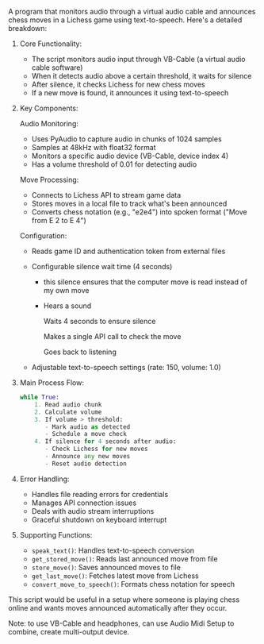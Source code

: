 A program that monitors audio through a virtual audio cable and announces chess moves in a Lichess game using text-to-speech. Here's a detailed breakdown:

1. Core Functionality:

   - The script monitors audio input through VB-Cable (a virtual audio cable software)
   - When it detects audio above a certain threshold, it waits for silence
   - After silence, it checks Lichess for new chess moves
   - If a new move is found, it announces it using text-to-speech

2. Key Components:

   Audio Monitoring:

   - Uses PyAudio to capture audio in chunks of 1024 samples
   - Samples at 48kHz with float32 format
   - Monitors a specific audio device (VB-Cable, device index 4)
   - Has a volume threshold of 0.01 for detecting audio

   Move Processing:

   - Connects to Lichess API to stream game data
   - Stores moves in a local file to track what's been announced
   - Converts chess notation (e.g., "e2e4") into spoken format ("Move from E 2 to E 4")

   Configuration:

   - Reads game ID and authentication token from external files

   - Configurable silence wait time (4 seconds)

     - this silence ensures that the computer move is read instead of my own move

     - Hears a sound

       Waits 4 seconds to ensure silence

       Makes a single API call to check the move

       Goes back to listening

   - Adjustable text-to-speech settings (rate: 150, volume: 1.0)

3. Main Process Flow:

   ```python
   while True:
       1. Read audio chunk
       2. Calculate volume
       3. If volume > threshold:
          - Mark audio as detected
          - Schedule a move check
       4. If silence for 4 seconds after audio:
          - Check Lichess for new moves
          - Announce any new moves
          - Reset audio detection
   ```

4. Error Handling:

   - Handles file reading errors for credentials
   - Manages API connection issues
   - Deals with audio stream interruptions
   - Graceful shutdown on keyboard interrupt

5. Supporting Functions:

   - `speak_text()`: Handles text-to-speech conversion
   - `get_stored_move()`: Reads last announced move from file
   - `store_move()`: Saves announced moves to file
   - `get_last_move()`: Fetches latest move from Lichess
   - `convert_move_to_speech()`: Formats chess notation for speech

This script would be useful in a setup where someone is playing chess online and wants moves announced automatically after they occur.

Note: to use VB-Cable and headphones, can use Audio Midi Setup to combine, create multi-output device. 



